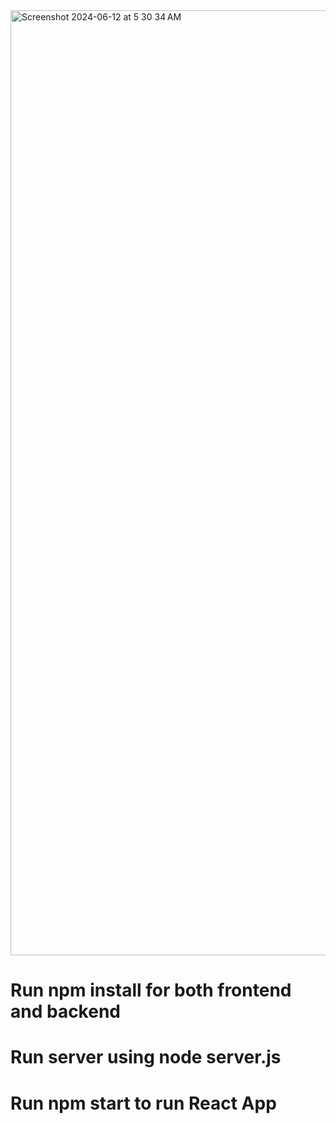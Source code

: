 <img width="1512" alt="Screenshot 2024-06-12 at 5 30 34 AM" src="https://github.com/ryancollinsnc13/AI-Emoji-Generator/assets/169413000/758233fa-f01a-4891-97de-17421a193fbf">

# Run npm install for both frontend and backend

# Run server using node server.js

# Run npm start to run React App

